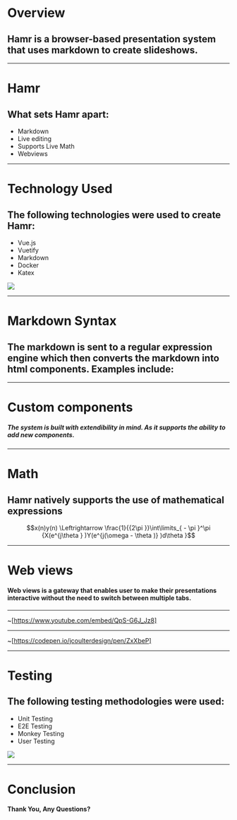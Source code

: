 <h1 class="animated"> Overview </h1>
<h2 class="animated"> Hamr is a browser-based presentation system that uses markdown to create slideshows.  </h2>
 
---
# Hamr
## What sets Hamr apart:

* Markdown
* Live editing 
* Supports Live Math
* Webviews 

---
# Technology Used

## The following technologies were used to create Hamr:

* Vue.js
* Vuetify
* Markdown
* Docker
* Katex

<img src="https://i.imgur.com/KcSq7SK.png" class="sideImage">

---
# Markdown Syntax

## The markdown is sent to a regular expression engine which then converts the markdown into html components. Examples include:

---
# Custom components
##### The system is built with extendibility in mind. As it supports the ability to add new components.

---
# Math
## Hamr natively supports the use of mathematical expressions
$$x(n)y(n) \Leftrightarrow \frac{1}{{2\pi }}\int\limits_{ - \pi }^\pi  {X(e^{j\theta } )Y(e^{j(\omega  - \theta )} )d\theta }$$

---
# Web views

#### Web views is a gateway that enables user to make their presentations interactive without the need to switch between multiple tabs.

---
~[https://www.youtube.com/embed/QpS-G6J_Jz8]

---
~[https://codepen.io/jcoulterdesign/pen/ZxXbeP]

---
# Testing

## The following testing methodologies were used:

* Unit Testing
* E2E Testing
* Monkey Testing
* User Testing

<img src="https://i.imgur.com/bRkwzWf.png" class="sideImage2">

---
# Conclusion 

#### Thank You, Any Questions?